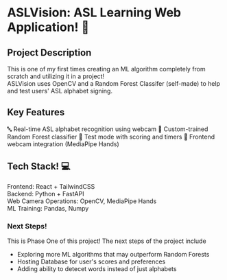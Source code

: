 # ASLVision: ASL Learning Web Application! 🙌

## Project Description
This is one of my first times creating an ML algorithm completely from scratch and utilizing it in a project!<br/>
ASLVision uses OpenCV and a Random Forest Classifer (self-made) to help and test users' ASL alphabet signing. 

## Key Features
🔤 Real-time ASL alphabet recognition using webcam
🧠 Custom-trained Random Forest classifier
🧪 Test mode with scoring and timers
🎥 Frontend webcam integration (MediaPipe Hands)

## Tech Stack! 💻
Frontend: React + TailwindCSS <br/>
Backend: Python + FastAPI <br/>
Web Camera Operations: OpenCV, MediaPipe Hands <br/>
ML Training: Pandas, Numpy

### Next Steps! 
This is Phase One of this project! The next steps of the project include

- Exploring more ML algorithms that may outperform Random Forests
- Hosting Database for user's scores and preferences
- Adding ability to detecet words instead of just alphabets

